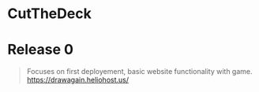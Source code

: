# CutTheDeck

# Release 0
> Focuses on first deployement,
> basic website functionality with game.
https://drawagain.heliohost.us/